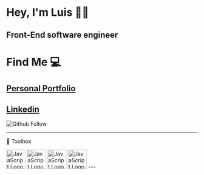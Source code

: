 # Hey, I'm Luis 🙋‍♂️

## Front-End software engineer 

# Find Me 💻

## [Personal Portfolio](https://www.luishernandezdev.com/) 
## [Linkedin](https://www.linkedin.com/in/datboiluiskrrt/)


![Github Follow](https://img.shields.io/github/followers/datboiluiskrrt?style=social)

---

🧰 Toolbox

<img src="https://seeklogo.com/images/J/javascript-js-logo-2949701702-seeklogo.com.png" alt="JavaScript Logo" width="50" height="50"/>

<img src="https://seeklogo.com/images/R/react-logo-7B3CE81517-seeklogo.com.png" alt="JavaScript Logo" width="50" height="50"/>

<img src="https://seeklogo.com/images/N/nodejs-logo-065257DE24-seeklogo.com.png" alt="JavaScript Logo" width="50" height="50"/>

<img src="https://image.shutterstock.com/image-photo/image-260nw-684826648.jpg" alt="JavaScript Logo" width="50" height="50"/>
---



